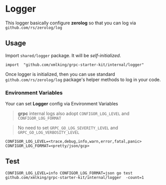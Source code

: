 # Logger

This logger basically configure **zerolog** so that you can log via `github.com/rs/zerolog/log`

## Usage

Import `shared/logger` package. It will be *self-initialized*. 

```golang
import  "github.com/xmlking/grpc-starter-kit/internal/logger"
```

Once logger is initialized, then you can use standard `github.com/rs/zerolog/log` package's helper methods to log in your code.



### Environment Variables 

Your can set **Logger** config via Environment Variables

> **grpc** internal logs also adopt `CONFIGOR_LOG_LEVEL` and `CONFIGOR_LOG_FORMAT`

> No need to set `GRPC_GO_LOG_SEVERITY_LEVEL` and `GRPC_GO_LOG_VERBOSITY_LEVEL`

```
CONFIGOR_LOG_LEVEL=<trace,debug,info,warn,error,fatal,panic>
CONFIGOR_LOG_FORMAT=<pretty/json/gcp>
```

## Test
```
CONFIGOR_LOG_LEVEL=info CONFIGOR_LOG_FORMAT=json go test github.com/xmlking/grpc-starter-kit/internal/logger  -count=1
```
